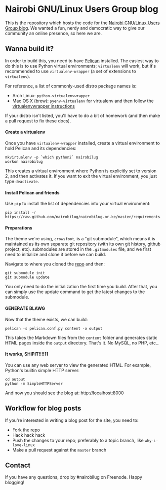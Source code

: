 # Nairobi GNU/Linux Users Group blog
This is the repository which hosts the code for the [Nairobi GNU/Linux Users Group blog](http://nairobilug.or.ke).  We wanted a fun, nerdy and democratic way to give our community an online presence, so here we are.

## Wanna build it?
In order to build this, you need to have [Pelican](http://blog.getpelican.com/) installed.  The easiest way to do this is to use Python virtual environments; `virtualenv` will work, but it's recommended to use `virtualenv-wrapper` (a set of extensions to `virtualenv`).

For reference, a list of commonly-used distro package names is:

  - Arch Linux: `python-virtualenvwrapper`
  - Mac OS X (brew): `pyenv-virtualenv` for virtualenv and then follow the [virtualenvwrapper instructions](http://virtualenvwrapper.readthedocs.org/en/latest/install.html)

If your distro isn't listed, you'll have to do a bit of homework (and then make a pull request to fix these docs).

#### Create a virtualenv
Once you have `virtualenv-wrapper` installed, create a virtual environment to hold Pelican and its dependencies:

    mkvirtualenv -p `which python2` nairobilug
    workon nairobilug

This creates a virtual environment where Python is explicitly set to version 2, and then activates it.  If you want to exit the virtual environment, you just type `deactivate`.

#### Install Pelican and friends
Use `pip` to install the list of dependencies into your virtual environment:

    pip install -r https://raw.github.com/nairobilug/nairobilug.or.ke/master/requirements.txt

#### Preparations
The theme we're using, `crowsfoot`, is a "git submodule", which means it is maintained as its own separate git repository (with its own git history, github project, etc).  submodules are stored in the `.gitmodules` file, and we first need to initialize and clone it before we can build.

Navigate to where you cloned the [repo](http://github.com/nairobilug/nairobilug.or.ke) and then:

    git submodule init
    git submodule update

You only need to do the initialization the first time you build.  After that, you can simply use the update command to get the latest changes to the submodule.

#### GENERATE BLAWG
Now that the theme exists, we can build:

    pelican -s pelican.conf.py content -o output

This takes the Markdown files from the `content` folder and generates static HTML pages inside the `output` directory.  That's it.  No MySQL, no PHP, etc...

#### It works, SHIPIT!!!!11
You can use any web server to view the generated HTML.  For example, Python's builtin simple HTTP server:

    cd output
    python -m SimpleHTTPServer

And now you should see the blog at: http://localhost:8000

## Workflow for blog posts
If you're interested in writing a blog post for the site, you need to:

  - Fork the [repo](http://github.com/nairobilug/nairobilug.or.ke)
  - Hack hack hack
  - Push the changes to your repo; preferably to a topic branch, like `why-i-love-linux`
  - Make a pull request against the `master` branch

## Contact
If you have any questions, drop by #nairobilug on Freenode.  Happy blogging!
